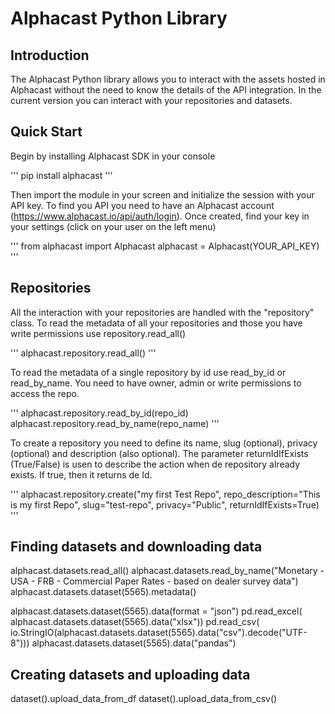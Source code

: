 # Alphacast Python Library

## Introduction

The Alphacast Python library allows you to interact with the assets hosted in Alphacast without the need to know the details of the API integration. In the current version you can interact with your repositories and datasets.

## Quick Start

Begin by installing Alphacast SDK in your console

'''
pip install alphacast
'''

Then import the module in your screen and initialize the session with your API key. To find you API you need to have an Alphacast account (https://www.alphacast.io/api/auth/login). Once created, find your key in your settings (click on your user on the left menu) 

'''
from alphacast import Alphacast
alphacast = Alphacast(YOUR_API_KEY)
'''

## Repositories

All the interaction with your repositories are handled with the "repository" class. To read the metadata of all your repositories and those you have write permissions use repository.read_all()

'''
alphacast.repository.read_all()
'''

To read the metadata of a single repository by id use read_by_id or read_by_name. You need to have owner, admin or write permissions to access the repo.

'''
alphacast.repository.read_by_id(repo_id)
alphacast.repository.read_by_name(repo_name)
'''

To create a repository you need to define its name, slug (optional), privacy (optional) and description (also optional). The parameter returnIdIfExists (True/False) is usen to describe the action when de repository already exists. If true, then it returns de Id.

'''
alphacast.repository.create("my first Test Repo", repo_description="This is my first Repo", slug="test-repo", privacy="Public", returnIdIfExists=True)
'''

## Finding datasets and downloading data

alphacast.datasets.read_all()
alphacast.datasets.read_by_name("Monetary - USA - FRB - Commercial Paper Rates - based on dealer survey data")
alphacast.datasets.dataset(5565).metadata()

alphacast.datasets.dataset(5565).data(format = "json")
pd.read_excel( alphacast.datasets.dataset(5565).data("xlsx"))
pd.read_csv( io.StringIO(alphacast.datasets.dataset(5565).data("csv").decode("UTF-8")))
alphacast.datasets.dataset(5565).data("pandas")

## Creating datasets and uploading data    
dataset().upload_data_from_df
dataset().upload_data_from_csv()